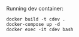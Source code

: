 Running dev container:
```
docker build -t cdev .
docker-compose up -d
docker exec -it cdev bash
```